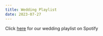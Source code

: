 ```yaml
---
title: Wedding Playlist
date: 2023-07-27
---
```


Click [here](/weddingplaylist) for our wedding playlist on Spotify
